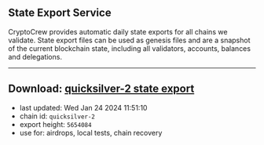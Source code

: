 ## State Export Service
CryptoCrew provides automatic daily state exports for all chains we validate. State export files can be used as genesis files and are a snapshot of the current blockchain state, including all validators, accounts, balances and delegations.

---
**Download: [quicksilver-2 state export](https://dl.ccvalidators.com/SERVICE/quicksilver/quicksilver-2_export_5654084.json)**
---

- last updated: Wed Jan 24 2024 11:51:10
- chain id: `quicksilver-2`
- export height: `5654084`
- use for: airdrops, local tests, chain recovery
